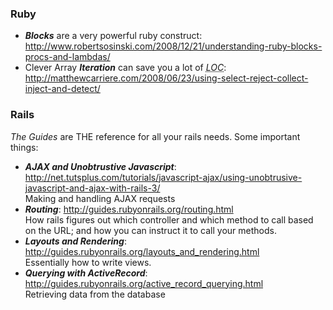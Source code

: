 ### Ruby
* ***Blocks*** are a very powerful ruby construct: <http://www.robertsosinski.com/2008/12/21/understanding-ruby-blocks-procs-and-lambdas/>  
* Clever Array ***Iteration*** can save you a lot of <abbr title='Lines of Code'>*LOC*</abbr>: <http://matthewcarriere.com/2008/06/23/using-select-reject-collect-inject-and-detect/>

### Rails
*The Guides* are THE reference for all your rails needs. Some important things:

* ***AJAX and Unobtrustive Javascript***: <http://net.tutsplus.com/tutorials/javascript-ajax/using-unobtrusive-javascript-and-ajax-with-rails-3/>    
Making and handling AJAX requests
* ***Routing***: <http://guides.rubyonrails.org/routing.html>  
How rails figures out which controller and which method to call based on the URL; and how you can instruct it to call your methods.
* ***Layouts and Rendering***: <http://guides.rubyonrails.org/layouts_and_rendering.html>  
Essentially how to write views.  
* ***Querying with ActiveRecord***: <http://guides.rubyonrails.org/active_record_querying.html>  
Retrieving data from the database 